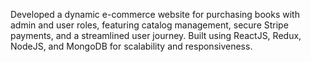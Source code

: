Developed a dynamic e-commerce website for purchasing books with admin and user roles, featuring catalog management, secure Stripe payments, and a streamlined user journey.
Built using ReactJS, Redux, NodeJS, and MongoDB for scalability and responsiveness.
